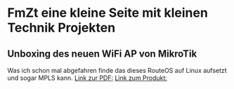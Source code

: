 # FmZt eine kleine Seite mit kleinen Technik Projekten

## Unboxing des neuen WiFi AP von MikroTik
Was ich schon mal abgefahren finde das dieses RouteOS auf Linux aufsetzt und sogar MPLS kann.
[Link zur PDF:](https://i.mt.lv/cdn/rb_files/1539815163hAP-mini-wg.pdf)
[Link zum Produkt:](https://mikrotik.com/product/RB941-2nD-TC) 
